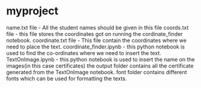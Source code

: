 # myproject
name.txt file - All the student names should be given in this file
coords.txt file - this file stores the coordinates got on running the cordinate_finder notebook.
coordinate.txt file - This file contain the coordinates where we need to place the text.
coordinate_finder.ipynb - this python notebook is used to find the co-ordinates where we need to insert the text.
TextOnImage.ipynb - this python notebook is used to insert the name on the images(in this case certificates)
the output folder contains all the certificate generated from the TextOnImage notebook.
font folder contains different fonts which can be used for formatting the texts.

